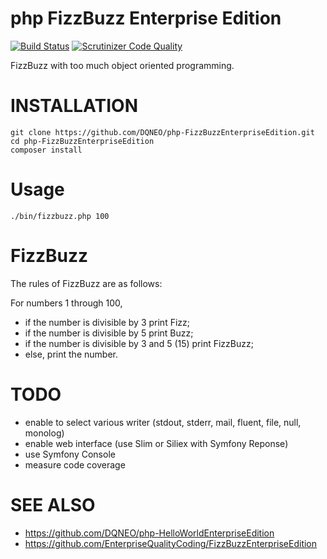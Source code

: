 # php FizzBuzz Enterprise Edition

[![Build Status](https://travis-ci.org/DQNEO/php-FizzBuzzEnterpriseEdition.svg?branch=develop)](https://travis-ci.org/DQNEO/php-FizzBuzzEnterpriseEdition)
[![Scrutinizer Code Quality](https://scrutinizer-ci.com/g/DQNEO/php-FizzBuzzEnterpriseEdition/badges/quality-score.png?b=master)](https://scrutinizer-ci.com/g/DQNEO/php-FizzBuzzEnterpriseEdition/?branch=master)


FizzBuzz with too much object oriented programming.

# INSTALLATION

```
git clone https://github.com/DQNEO/php-FizzBuzzEnterpriseEdition.git
cd php-FizzBuzzEnterpriseEdition
composer install
```

# Usage

```
./bin/fizzbuzz.php 100
```

# FizzBuzz

The rules of FizzBuzz are as follows:

For numbers 1 through 100,

* if the number is divisible by 3 print Fizz;
* if the number is divisible by 5 print Buzz;
* if the number is divisible by 3 and 5 (15) print FizzBuzz;
* else, print the number.


# TODO
* enable to select various writer (stdout, stderr, mail, fluent, file, null, monolog)
* enable web interface (use Slim or Siliex with Symfony Reponse) 
* use Symfony Console
* measure code coverage

# SEE ALSO

* https://github.com/DQNEO/php-HelloWorldEnterpriseEdition
* https://github.com/EnterpriseQualityCoding/FizzBuzzEnterpriseEdition
